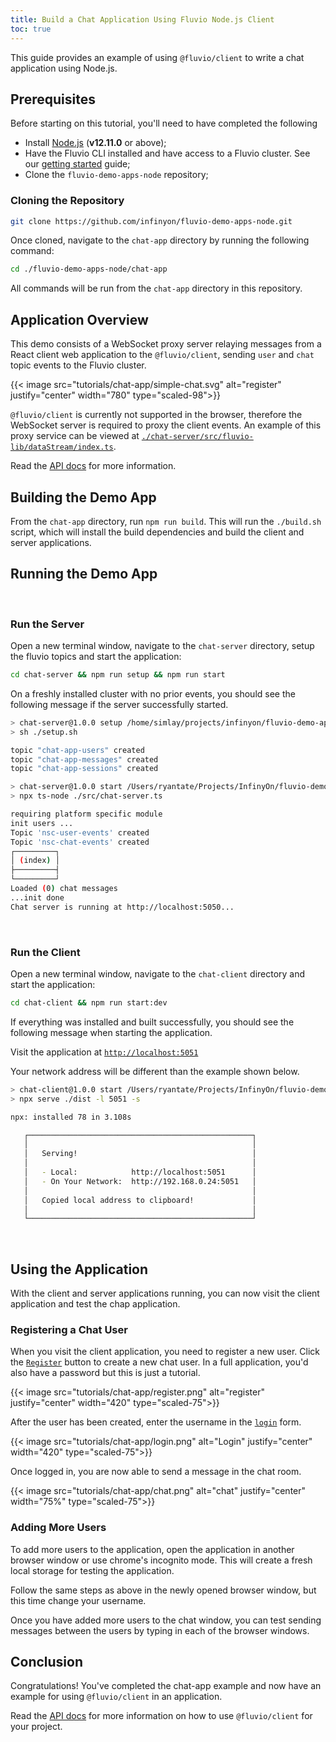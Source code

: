 ```yaml
---
title: Build a Chat Application Using Fluvio Node.js Client
toc: true
---
```



This guide provides an example of using `@fluvio/client` to write a chat application using Node.js.

## Prerequisites

Before starting on this tutorial, you'll need to have completed the following

- Install [Node.js](#check-nodejs) (**v12.11.0** or above);
- Have the Fluvio CLI installed and have access to a Fluvio cluster. See our [getting started] guide;
- Clone the `fluvio-demo-apps-node` repository;

[getting started]: /docs/getting-started

### Cloning the Repository

```bash
git clone https://github.com/infinyon/fluvio-demo-apps-node.git
```

Once cloned, navigate to the `chat-app` directory by running the following command:

```bash
cd ./fluvio-demo-apps-node/chat-app
```

All commands will be run from the `chat-app` directory in this repository.

## Application Overview

This demo consists of a WebSocket proxy server relaying messages from a React client web application to the `@fluvio/client`, sending `user` and `chat` topic events to the Fluvio cluster.

{{< image src="tutorials/chat-app/simple-chat.svg" alt="register" justify="center" width="780" type="scaled-98">}}


`@fluvio/client` is currently not supported in the browser, therefore the WebSocket server is required to proxy the client events. An example of this proxy service can be viewed at [`./chat-server/src/fluvio-lib/dataStream/index.ts`](https://github.com/infinyon/fluvio-demo-apps-node/blob/master/chat-app/chat-server/src/fluvio-lib/dataStreams/index.ts#L26).

Read the [API docs](https://infinyon.github.io/fluvio-client-node/) for more information.
<br/>

## Building the Demo App

From the `chat-app` directory, run `npm run build`. This will run the `./build.sh` script, which will install the build dependencies and build the client and server applications.
<br/>

## Running the Demo App

<br/>

### **Run the Server**

Open a new terminal window, navigate to the `chat-server` directory, setup the fluvio topics and start the application:

```bash
cd chat-server && npm run setup && npm run start
```

On a freshly installed cluster with no prior events, you should see the following message if the server successfully started.


```bash
> chat-server@1.0.0 setup /home/simlay/projects/infinyon/fluvio-demo-apps-node/chat-app/chat-server
> sh ./setup.sh

topic "chat-app-users" created
topic "chat-app-messages" created
topic "chat-app-sessions" created

> chat-server@1.0.0 start /Users/ryantate/Projects/InfinyOn/fluvio-demo-apps-node/chat-app/chat-server
> npx ts-node ./src/chat-server.ts

requiring platform specific module
init users ...
Topic 'nsc-user-events' created
Topic 'nsc-chat-events' created
┌─────────┐
│ (index) │
├─────────┤
└─────────┘
Loaded (0) chat messages
...init done
Chat server is running at http://localhost:5050...
```

<br/>

### **Run the Client**

Open a new terminal window, navigate to the `chat-client` directory and start the application:

```bash
cd chat-client && npm run start:dev
```

If everything was installed and built successfully, you should see the following message when starting the application.

Visit the application at [`http://localhost:5051`](http://localhost:5051)

Your network address will be different than the example shown below.

```bash
> chat-client@1.0.0 start /Users/ryantate/Projects/InfinyOn/fluvio-demo-apps-node/chat-app/chat-client
> npx serve ./dist -l 5051 -s

npx: installed 78 in 3.108s

   ┌──────────────────────────────────────────────────┐
   │                                                  │
   │   Serving!                                       │
   │                                                  │
   │   - Local:            http://localhost:5051      │
   │   - On Your Network:  http://192.168.0.24:5051   │
   │                                                  │
   │   Copied local address to clipboard!             │
   │                                                  │
   └──────────────────────────────────────────────────┘


```
<br/>

## Using the Application

With the client and server applications running, you can now visit the client application and test the chap application.

### Registering a Chat User

When you visit the client application, you need to register a new user. Click the [`Register`](http://localhost:5051/register) button
to create a new chat user. In a full application, you'd also have a password but this is just a tutorial.

{{< image src="tutorials/chat-app/register.png" alt="register" justify="center" width="420" type="scaled-75">}}

After the user has been created, enter the username in the [`login`](http://localhost:5051/login) form.

{{< image src="tutorials/chat-app/login.png" alt="Login" justify="center" width="420" type="scaled-75">}}

Once logged in, you are now able to send a message in the chat room.

{{< image src="tutorials/chat-app/chat.png" alt="chat" justify="center" width="75%" type="scaled-75">}}

### Adding More Users

To add more users to the application, open the application in another browser window or use chrome's incognito mode. This will create a fresh local storage for testing the application.

Follow the same steps as above in the newly opened browser window, but this time change your username.

Once you have added more users to the chat window, you can test sending messages between the users by typing in each of the browser windows.


## Conclusion

Congratulations! You've completed the chat-app example and now have an example for using `@fluvio/client` in an application.

Read the [API docs](https://infinyon.github.io/fluvio-client-node/) for more information on how to use `@fluvio/client` for your project.
